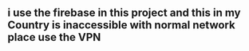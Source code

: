 

## i use the firebase in this project and this in my Country is inaccessible with normal network place use the VPN


